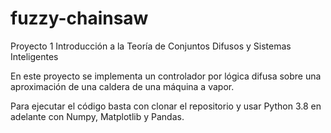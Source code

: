 # fuzzy-chainsaw
Proyecto 1 Introducción a la Teoría de Conjuntos Difusos y Sistemas Inteligentes

En este proyecto se implementa un controlador por lógica difusa sobre una aproximación de una caldera de una máquina a vapor.

Para ejecutar el código basta con clonar el repositorio y usar Python 3.8 en adelante con Numpy, Matplotlib y Pandas.

